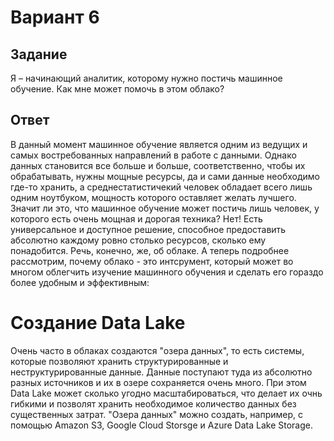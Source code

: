 # Вариант 6
## Задание
Я – начинающий аналитик, которому нужно постичь машинное обучение. Как мне может помочь в этом облако?
## Ответ
В данный момент машинное обучение является одним из ведущих и самых востребованных направлений в работе с данными. Однако данных становится все больше и больше, соответственно, чтобы их обрабатывать, нужны мощные ресурсы, да и сами данные необходимо где-то хранить, а среднестатистичекий человек обладает всего лишь одним ноутбуком, мощность которого оставляет желать лучшего. Значит ли это, что машинное обучение может постичь лишь человек, у которого есть очень мощная и дорогая техника? Нет! Есть универсальное и доступное решение, способное предоставить абсолютно каждому ровно столько ресурсов, сколько ему понадобится. Речь, конечно, же, об облаке. А теперь подробнее рассмотрим, почему облако - это интсрумент, который может во многом облегчить изучение машинного обучения и сделать его гораздо более удобным и эффективным:
# Создание Data Lake
Очень часто в облаках создаются "озера данных", то есть системы, которые позволяют хранить структурированные и неструктурированные данные. Данные поступают туда из абсолютно разных источников и их в озере сохраняется очень много. При этом Data Lake может сколько угодно масштабироваться, что делает их очнь гибкими и позволят хранить необходимое количество данных без существенных затрат. "Озера данных" можно создать, например, с помощью Amazon S3, Google Cloud Storsge и Azure Data Lake Storage.

